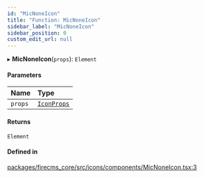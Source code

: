 ```yaml
---
id: "MicNoneIcon"
title: "Function: MicNoneIcon"
sidebar_label: "MicNoneIcon"
sidebar_position: 0
custom_edit_url: null
---
```


▸ **MicNoneIcon**(`props`): `Element`

#### Parameters

| Name | Type |
| :------ | :------ |
| `props` | [`IconProps`](../types/IconProps.md) |

#### Returns

`Element`

#### Defined in

[packages/firecms_core/src/icons/components/MicNoneIcon.tsx:3](https://github.com/FireCMSco/firecms/blob/d45f3739/packages/firecms_core/src/icons/components/MicNoneIcon.tsx#L3)
